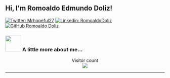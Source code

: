 <h2> Hi, I'm Romoaldo Edmundo Doliz!</h2>


[![Twitter: Mrhopeful27](https://img.shields.io/twitter/follow/mrhopeful27?style=social)](https://twitter.com/mrhopeful27)
[![Linkedin: RomoaldoDoliz](https://img.shields.io/badge/-romoaldodoliz-blue?style=flat-square&logo=Linkedin&logoColor=white&link=https://www.linkedin.com/in/romoaldodoliz/)](https://www.linkedin.com/in/romoaldodoliz/)
[![GitHub Romoaldo Doliz](https://img.shields.io/github/followers/romoaldodoliz?label=follow&style=social)](https://github.com/romoaldodoliz)


### <img src="https://media1.giphy.com/media/PI3QGKFN6XZUCMMqJm/200.webp?cid=ecf05e476x7s1zomtsyxw9z567nyl5yoae73l53tkjh2ya94&rid=200.webp&ct=g" width="50"> A little more about me...  


<p align="center"> 
  Visitor count<br>
  <img src="https://profile-counter.glitch.me/romoaldodoliz/count.svg" />
</p>

---
